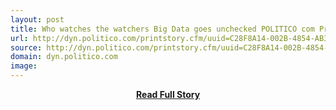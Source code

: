 ```yaml
---
layout: post
title: Who watches the watchers Big Data goes unchecked POLITICO com Print View
url: http://dyn.politico.com/printstory.cfm/uuid=C28F8A14-002B-4854-AB39-BDBA82E31BF8
source: http://dyn.politico.com/printstory.cfm/uuid=C28F8A14-002B-4854-AB39-BDBA82E31BF8
domain: dyn.politico.com
image: 
---
```


<p></p>
<center><p><a href="http://dyn.politico.com/printstory.cfm/uuid=C28F8A14-002B-4854-AB39-BDBA82E31BF8" style='padding:25px; font-sze:18px; font-weight: bold;'>Read Full Story</a></p></center>
